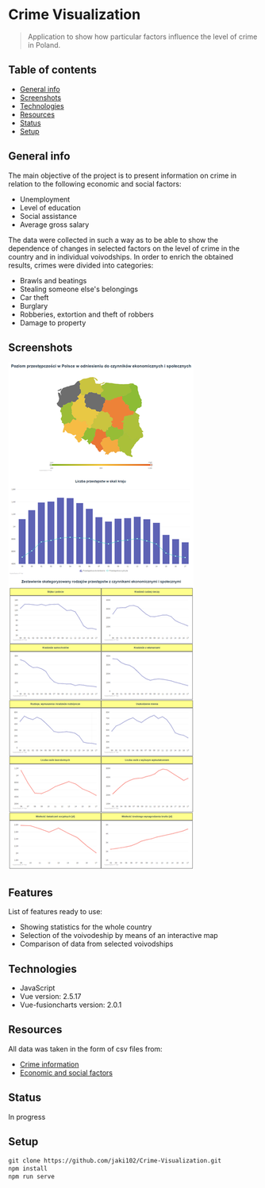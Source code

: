 # Crime Visualization
>Application to show how particular factors influence the level of crime in Poland.
## Table of contents
* [General info](#general-info)
* [Screenshots](#screenshots)
* [Technologies](#technologies)
* [Resources](#resources)
* [Status](#status)
* [Setup](#setup)
## General info
The main objective of the project is to present information on crime in relation to the following economic and social factors:
* Unemployment
* Level of education
* Social assistance
* Average gross salary

The data were collected in such a way as to be able to show the dependence of changes in selected factors on the level of crime in the country and in individual voivodships. In order to enrich the obtained results, crimes were divided into categories:
* Brawls and beatings
* Stealing someone else's belongings
* Car theft
* Burglary
* Robberies, extortion and theft of robbers
* Damage to property
## Screenshots
![alt text](https://github.com/jaki102/Crime-Visualization/blob/master/src/assets/main_page.png "Main page")
## Features
List of features ready to use:
* Showing statistics for the whole country
* Selection of the voivodeship by means of an interactive map
* Comparison of data from selected voivodships
## Technologies
* JavaScript
* Vue version: 2.5.17
* Vue-fusioncharts version: 2.0.1
## Resources
All data was taken in the form of csv files from:
* [Crime information](http://www.statystyka.policja.pl/ "Police's website")
* [Economic and social factors](https://bdl.stat.gov.pl/BDL/ "GUS's website")
## Status
In progress
## Setup
```
git clone https://github.com/jaki102/Crime-Visualization.git
npm install
npm run serve
```

